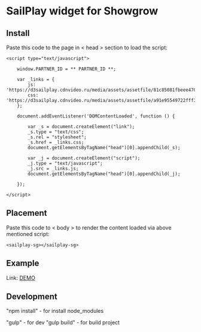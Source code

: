 # SailPlay widget for Showgrow

## Install
Paste this code to the page in < head > section to load the script:

    <script type="text/javascript">

        window.PARTNER_ID = ** PARTNER_ID **;

        var _links = {
            js: 'https://d3sailplay.cdnvideo.ru/media/assets/assetfile/81c85081fbeee470eaf428e5ac79f12d.js',
            css: 'https://d3sailplay.cdnvideo.ru/media/assets/assetfile/a91e95549722fff3637f4d225e3b9540.css'
        };

        document.addEventListener('DOMContentLoaded', function () {

            var _s = document.createElement("link");
            _s.type = "text/css";
            _s.rel = "stylesheet";
            _s.href = _links.css;
            document.getElementsByTagName("head")[0].appendChild(_s);

            var _j = document.createElement("script");
            _j.type = "text/javascript";
            _j.src = _links.js;
            document.getElementsByTagName("head")[0].appendChild(_j);

        });

    </script>


## Placement
Paste this code to < body > to render the content loaded via above mentioned script:
   
    <sailplay-sg></sailplay-sg>

## Example

Link: [DEMO](http://test.dev4you.info/sg/ "Demo")

## Development

"npm install" - for install node_modules

"gulp" - for dev
"gulp build" - for build project